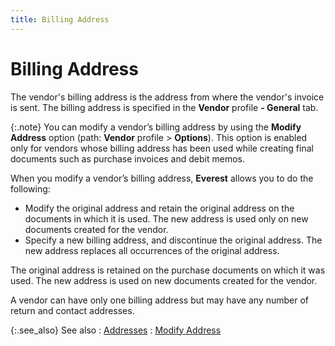 ```yaml
---
title: Billing Address
---
```


# Billing Address


The vendor's billing address is the address from where the vendor's  invoice is sent. The billing address is specified in the **Vendor** profile **- General** tab.


{:.note}
You can modify a vendor’s billing address by using the **Modify 
 Address** option (path: **Vendor**  profile > **Options**). This option  is enabled only for vendors whose billing address has been used while  creating final documents such as purchase invoices and debit memos.


When you modify a vendor’s billing address, **Everest**  allows you to do the following:

- Modify the original  address and retain the original address on the documents in which it is  used. The new address is used only on new documents created for the vendor.
- Specify a new billing  address, and discontinue the original address. The new address replaces  all occurrences of the original address.


The original address is retained on the purchase documents on which  it was used. The new address is used on new documents created for the  vendor.


A vendor can have only one billing address but may have any number of  return and contact addresses.


{:.see_also}
See also
: [Addresses]({{site.mv_baseurl}}/vendor-details/vendor-addresses/address_contact_return_contents_vendors_content.html)
: [Modify  Address]({{site.mv_baseurl}}/profile-options/other-options/modify_address_vendor_profile_options.html)
